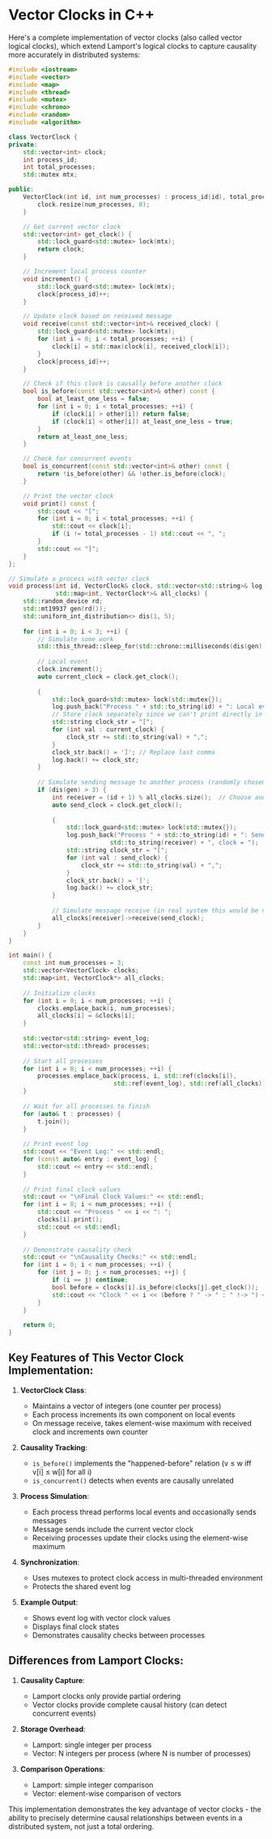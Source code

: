 # Vector Clocks in C++

Here's a complete implementation of vector clocks (also called vector logical clocks), which extend Lamport's logical clocks to capture causality more accurately in distributed systems:

```cpp
#include <iostream>
#include <vector>
#include <map>
#include <thread>
#include <mutex>
#include <chrono>
#include <random>
#include <algorithm>

class VectorClock {
private:
    std::vector<int> clock;
    int process_id;
    int total_processes;
    std::mutex mtx;

public:
    VectorClock(int id, int num_processes) : process_id(id), total_processes(num_processes) {
        clock.resize(num_processes, 0);
    }

    // Get current vector clock
    std::vector<int> get_clock() {
        std::lock_guard<std::mutex> lock(mtx);
        return clock;
    }

    // Increment local process counter
    void increment() {
        std::lock_guard<std::mutex> lock(mtx);
        clock[process_id]++;
    }

    // Update clock based on received message
    void receive(const std::vector<int>& received_clock) {
        std::lock_guard<std::mutex> lock(mtx);
        for (int i = 0; i < total_processes; ++i) {
            clock[i] = std::max(clock[i], received_clock[i]);
        }
        clock[process_id]++;
    }

    // Check if this clock is causally before another clock
    bool is_before(const std::vector<int>& other) const {
        bool at_least_one_less = false;
        for (int i = 0; i < total_processes; ++i) {
            if (clock[i] > other[i]) return false;
            if (clock[i] < other[i]) at_least_one_less = true;
        }
        return at_least_one_less;
    }

    // Check for concurrent events
    bool is_concurrent(const std::vector<int>& other) const {
        return !is_before(other) && !other.is_before(clock);
    }

    // Print the vector clock
    void print() const {
        std::cout << "[";
        for (int i = 0; i < total_processes; ++i) {
            std::cout << clock[i];
            if (i != total_processes - 1) std::cout << ", ";
        }
        std::cout << "]";
    }
};

// Simulate a process with vector clock
void process(int id, VectorClock& clock, std::vector<std::string>& log, 
             std::map<int, VectorClock*>& all_clocks) {
    std::random_device rd;
    std::mt19937 gen(rd());
    std::uniform_int_distribution<> dis(1, 5);
    
    for (int i = 0; i < 3; ++i) {
        // Simulate some work
        std::this_thread::sleep_for(std::chrono::milliseconds(dis(gen) * 100));
        
        // Local event
        clock.increment();
        auto current_clock = clock.get_clock();
        
        {
            std::lock_guard<std::mutex> lock(std::mutex{});
            log.push_back("Process " + std::to_string(id) + ": Local event, clock = ");
            // Store clock separately since we can't print directly in the log
            std::string clock_str = "[";
            for (int val : current_clock) {
                clock_str += std::to_string(val) + ",";
            }
            clock_str.back() = ']'; // Replace last comma
            log.back() += clock_str;
        }
        
        // Simulate sending message to another process (randomly chosen)
        if (dis(gen) > 3) {
            int receiver = (id + 1) % all_clocks.size();  // Choose another process
            auto send_clock = clock.get_clock();
            
            {
                std::lock_guard<std::mutex> lock(std::mutex{});
                log.push_back("Process " + std::to_string(id) + ": Sending message to " + 
                            std::to_string(receiver) + ", clock = ");
                std::string clock_str = "[";
                for (int val : send_clock) {
                    clock_str += std::to_string(val) + ",";
                }
                clock_str.back() = ']';
                log.back() += clock_str;
            }
            
            // Simulate message receive (in real system this would be network communication)
            all_clocks[receiver]->receive(send_clock);
        }
    }
}

int main() {
    const int num_processes = 3;
    std::vector<VectorClock> clocks;
    std::map<int, VectorClock*> all_clocks;
    
    // Initialize clocks
    for (int i = 0; i < num_processes; ++i) {
        clocks.emplace_back(i, num_processes);
        all_clocks[i] = &clocks[i];
    }
    
    std::vector<std::string> event_log;
    std::vector<std::thread> processes;
    
    // Start all processes
    for (int i = 0; i < num_processes; ++i) {
        processes.emplace_back(process, i, std::ref(clocks[i]), 
                             std::ref(event_log), std::ref(all_clocks));
    }
    
    // Wait for all processes to finish
    for (auto& t : processes) {
        t.join();
    }
    
    // Print event log
    std::cout << "Event Log:" << std::endl;
    for (const auto& entry : event_log) {
        std::cout << entry << std::endl;
    }
    
    // Print final clock values
    std::cout << "\nFinal Clock Values:" << std::endl;
    for (int i = 0; i < num_processes; ++i) {
        std::cout << "Process " << i << ": ";
        clocks[i].print();
        std::cout << std::endl;
    }
    
    // Demonstrate causality check
    std::cout << "\nCausality Checks:" << std::endl;
    for (int i = 0; i < num_processes; ++i) {
        for (int j = 0; j < num_processes; ++j) {
            if (i == j) continue;
            bool before = clocks[i].is_before(clocks[j].get_clock());
            std::cout << "Clock " << i << (before ? " -> " : " !-> ") << "Clock " << j << std::endl;
        }
    }
    
    return 0;
}
```

## Key Features of This Vector Clock Implementation:

1. **VectorClock Class**:
   - Maintains a vector of integers (one counter per process)
   - Each process increments its own component on local events
   - On message receive, takes element-wise maximum with received clock and increments own counter

2. **Causality Tracking**:
   - `is_before()` implements the "happened-before" relation (v ≤ w iff v[i] ≤ w[i] for all i)
   - `is_concurrent()` detects when events are causally unrelated

3. **Process Simulation**:
   - Each process thread performs local events and occasionally sends messages
   - Message sends include the current vector clock
   - Receiving processes update their clocks using the element-wise maximum

4. **Synchronization**:
   - Uses mutexes to protect clock access in multi-threaded environment
   - Protects the shared event log

5. **Example Output**:
   - Shows event log with vector clock values
   - Displays final clock states
   - Demonstrates causality checks between processes

## Differences from Lamport Clocks:

1. **Causality Capture**:
   - Lamport clocks only provide partial ordering
   - Vector clocks provide complete causal history (can detect concurrent events)

2. **Storage Overhead**:
   - Lamport: single integer per process
   - Vector: N integers per process (where N is number of processes)

3. **Comparison Operations**:
   - Lamport: simple integer comparison
   - Vector: element-wise comparison of vectors

This implementation demonstrates the key advantage of vector clocks - the ability to precisely determine causal relationships between events in a distributed system, not just a total ordering.

